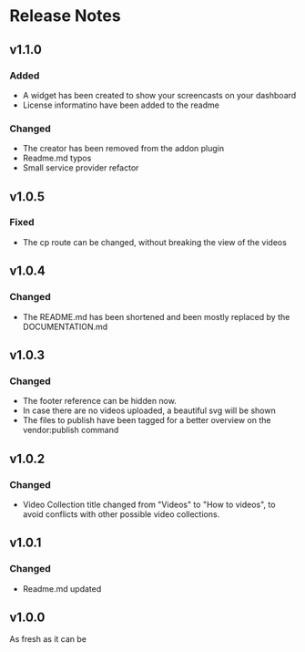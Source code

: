 # Release Notes
## v1.1.0

### Added
- A widget has been created to show your screencasts on your dashboard
- License informatino have been added to the readme

### Changed
- The creator has been removed from the addon plugin
- Readme.md typos
- Small service provider refactor

## v1.0.5

### Fixed
- The cp route can be changed, without breaking the view of the videos

## v1.0.4

### Changed
- The README.md has been shortened and been mostly replaced by the DOCUMENTATION.md

## v1.0.3

### Changed
- The footer reference can be hidden now.
- In case there are no videos uploaded, a beautiful svg will be shown
- The files to publish have been tagged for a better overview on the vendor:publish command

## v1.0.2

### Changed
- Video Collection title changed from "Videos" to "How to videos", to avoid conflicts with other possible video collections.

## v1.0.1

### Changed
- Readme.md updated

## v1.0.0
As fresh as it can be


